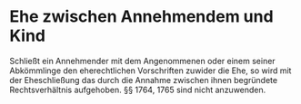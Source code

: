 # Ehe zwischen Annehmendem und Kind

Schließt ein Annehmender mit dem Angenommenen oder einem seiner Abkömmlinge den eherechtlichen Vorschriften zuwider die Ehe, so wird mit der Eheschließung das durch die Annahme zwischen ihnen begründete Rechtsverhältnis aufgehoben. §§ 1764, 1765 sind nicht anzuwenden.